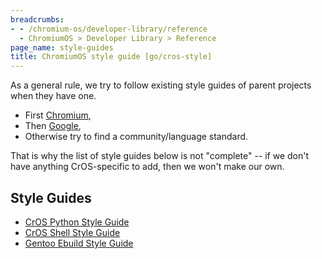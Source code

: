 ```yaml
---
breadcrumbs:
- - /chromium-os/developer-library/reference
  - ChromiumOS > Developer Library > Reference
page_name: style-guides
title: ChromiumOS style guide [go/cros-style]
---
```


As a general rule, we try to follow existing style guides of parent projects
when they have one.

* First [Chromium],
* Then [Google],
* Otherwise try to find a community/language standard.

That is why the list of style guides below is not "complete" -- if we don't have
anything CrOS-specific to add, then we won't make our own.

## Style Guides

*   [CrOS Python Style Guide](/chromium-os/developer-library/reference/style-guides/python/)
*   [CrOS Shell Style Guide](/chromium-os/developer-library/reference/style-guides/shell/)
*   [Gentoo Ebuild Style Guide](https://devmanual.gentoo.org/ebuild-writing/file-format/index.html#indenting-and-whitespace)


[Chromium]: https://chromium.googlesource.com/chromium/src/+/HEAD/styleguide/styleguide.md
[Google]: https://google.github.io/styleguide/